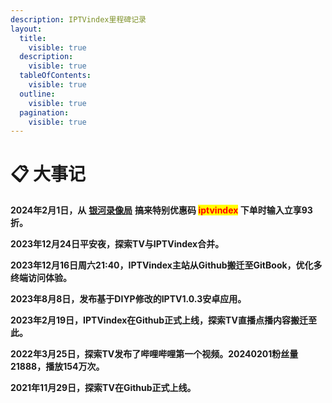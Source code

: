 ```yaml
---
description: IPTVindex里程碑记录
layout:
  title:
    visible: true
  description:
    visible: true
  tableOfContents:
    visible: true
  outline:
    visible: true
  pagination:
    visible: true
---
```


# 📋 大事记

**2024年2月1日，从** [**银河录像局**](https://nf.video/xo7uy) **搞来特别优惠码 **<mark style="color:red;">**iptvindex**</mark>** 下单时输入立享93折。**

**2023年12月24日平安夜，探索TV与IPTVindex合并。**

**2023年12月16日周六21:40，IPTVindex主站从Github搬迁至GitBook，优化多终端访问体验。**

**2023年8月8日，发布基于DIYP修改的IPTV1.0.3安卓应用。**

**2023年2月19日，IPTVindex在Github正式上线，探索TV直播点播内容搬迁至此。**

**2022年3月25日，探索TV发布了哔哩哔哩第一个视频。20240201粉丝量21888，播放154万次。**

**2021年11月29日，探索TV在Github正式上线。**

